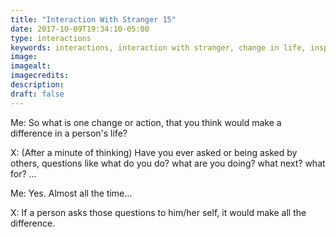 ```yaml
---
title: "Interaction With Stranger 15"
date: 2017-10-09T19:34:10-05:00
type: interactions
keywords: interactions, interaction with stranger, change in life, inspiration
image:
imagealt:
imagecredits:
description:
draft: false
---
```

[comment]: # (Interactions with strangers )

Me: So what is one change or action, that you think would make a difference in a person's life?

X: (After a minute of thinking) Have you ever asked or being asked by others, questions like what do you do? what are you doing? what next? what for? ...

Me: Yes. Almost all the time...

X: If a person asks those questions to him/her self, it would make all the difference.
